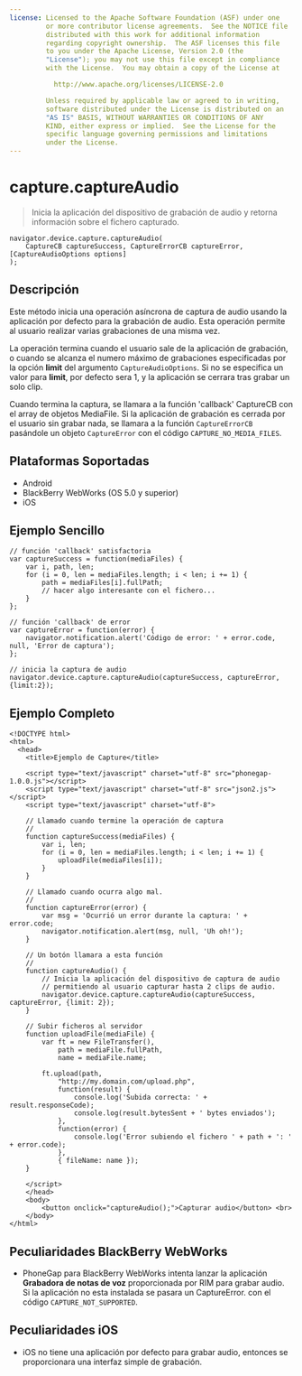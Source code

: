 ```yaml
---
license: Licensed to the Apache Software Foundation (ASF) under one
         or more contributor license agreements.  See the NOTICE file
         distributed with this work for additional information
         regarding copyright ownership.  The ASF licenses this file
         to you under the Apache License, Version 2.0 (the
         "License"); you may not use this file except in compliance
         with the License.  You may obtain a copy of the License at

           http://www.apache.org/licenses/LICENSE-2.0

         Unless required by applicable law or agreed to in writing,
         software distributed under the License is distributed on an
         "AS IS" BASIS, WITHOUT WARRANTIES OR CONDITIONS OF ANY
         KIND, either express or implied.  See the License for the
         specific language governing permissions and limitations
         under the License.
---
```


capture.captureAudio
====================

> Inicia la aplicación del dispositivo de grabación de audio y retorna información sobre el fichero capturado.

    navigator.device.capture.captureAudio( 
	    CaptureCB captureSuccess, CaptureErrorCB captureError,  [CaptureAudioOptions options]
	);

Descripción
-----------

Este método inicia una operación asíncrona de captura de audio usando la aplicación por defecto para la grabación de audio. Esta operación permite al usuario realizar varias grabaciones de una misma vez.

La operación termina cuando el usuario sale de la aplicación de grabación, o cuando se alcanza el numero máximo de grabaciones especificadas por la opción __limit__ del argumento `CaptureAudioOptions`. Si no se especifica un valor para __limit__, por defecto sera 1, y la aplicación se cerrara tras grabar un solo clip.

Cuando termina la captura, se llamara a la función 'callback' CaptureCB con el array de objetos MediaFile. Si la aplicación de grabación es cerrada por el usuario sin grabar nada, se llamara a la función `CaptureErrorCB` pasándole un objeto `CaptureError` con el código `CAPTURE_NO_MEDIA_FILES`.

Plataformas Soportadas
----------------------

- Android
- BlackBerry WebWorks (OS 5.0 y superior)
- iOS

Ejemplo Sencillo
----------------

    // función 'callback' satisfactoria
    var captureSuccess = function(mediaFiles) {
        var i, path, len;
        for (i = 0, len = mediaFiles.length; i < len; i += 1) {
            path = mediaFiles[i].fullPath;
            // hacer algo interesante con el fichero...
        }
    };

    // función 'callback' de error
    var captureError = function(error) {
        navigator.notification.alert('Código de error: ' + error.code, null, 'Error de captura');
    };

    // inicia la captura de audio
    navigator.device.capture.captureAudio(captureSuccess, captureError, {limit:2});

Ejemplo Completo
----------------

    <!DOCTYPE html>
    <html>
      <head>
        <title>Ejemplo de Capture</title>

        <script type="text/javascript" charset="utf-8" src="phonegap-1.0.0.js"></script>
        <script type="text/javascript" charset="utf-8" src="json2.js"></script>
        <script type="text/javascript" charset="utf-8">

        // Llamado cuando termine la operación de captura
        //
        function captureSuccess(mediaFiles) {
            var i, len;
            for (i = 0, len = mediaFiles.length; i < len; i += 1) {
                uploadFile(mediaFiles[i]);
            }	    
        }

        // Llamado cuando ocurra algo mal.
        // 
        function captureError(error) {
	        var msg = 'Ocurrió un error durante la captura: ' + error.code;
            navigator.notification.alert(msg, null, 'Uh oh!');
        }

        // Un botón llamara a esta función
        //
        function captureAudio() {
            // Inicia la aplicación del dispositivo de captura de audio
            // permitiendo al usuario capturar hasta 2 clips de audio.
            navigator.device.capture.captureAudio(captureSuccess, captureError, {limit: 2});
        }

        // Subir ficheros al servidor
        function uploadFile(mediaFile) {
            var ft = new FileTransfer(),
                path = mediaFile.fullPath,
                name = mediaFile.name;

            ft.upload(path,
                "http://my.domain.com/upload.php",
                function(result) {
                    console.log('Subida correcta: ' + result.responseCode);
                    console.log(result.bytesSent + ' bytes enviados');
                },
                function(error) {
                    console.log('Error subiendo el fichero ' + path + ': ' + error.code);
                },
                { fileName: name });   
        }

        </script>
        </head>
        <body>
            <button onclick="captureAudio();">Capturar audio</button> <br>
        </body>
    </html>

Peculiaridades BlackBerry WebWorks
----------------------------------

- PhoneGap para BlackBerry WebWorks intenta lanzar la aplicación __Grabadora de notas de voz__ proporcionada por RIM para grabar audio. Si la aplicación no esta instalada se pasara un CaptureError. con el código `CAPTURE_NOT_SUPPORTED`.

Peculiaridades iOS
------------------

- iOS no tiene una aplicación por defecto para grabar audio, entonces se proporcionara una interfaz simple de grabación.
